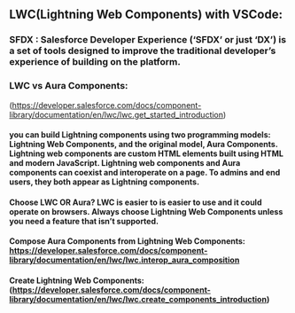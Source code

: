 ## LWC(Lightning Web Components) with VSCode:
### SFDX : Salesforce Developer Experience (‘SFDX’ or just ‘DX’) is a set of tools designed to improve the traditional developer’s experience of building on the platform. 
### LWC vs Aura Components: 
(https://developer.salesforce.com/docs/component-library/documentation/en/lwc/lwc.get_started_introduction)
#### you can build Lightning components using two programming models: Lightning Web Components, and the original model, Aura Components. Lightning web components are custom HTML elements built using HTML and modern JavaScript. Lightning web components and Aura components can coexist and interoperate on a page. To admins and end users, they both appear as Lightning components.
#### Choose LWC OR Aura? LWC is easier to is easier to use and it could operate on browsers. Always choose Lightning Web Components unless you need a feature that isn’t supported.
#### Compose Aura Components from Lightning Web Components: https://developer.salesforce.com/docs/component-library/documentation/en/lwc/lwc.interop_aura_composition
#### Create Lightning Web Components: (https://developer.salesforce.com/docs/component-library/documentation/en/lwc/lwc.create_components_introduction)
